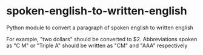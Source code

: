 # spoken-english-to-written-english

Python module to convert a paragraph of spoken english to written english

For example, "two dollars" should be converted to $2. Abbreviations spoken as "C M" or "Triple A" should be written as "CM" and "AAA" respectively
